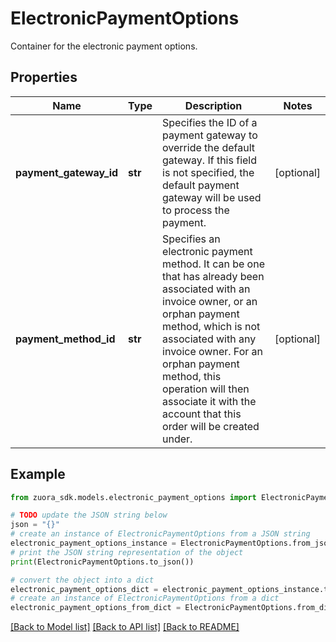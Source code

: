 # ElectronicPaymentOptions

Container for the electronic payment options. 

## Properties

Name | Type | Description | Notes
------------ | ------------- | ------------- | -------------
**payment_gateway_id** | **str** | Specifies the ID of a payment gateway to override the default gateway. If this field is not specified, the default payment gateway will be used to process the payment.  | [optional] 
**payment_method_id** | **str** | Specifies an electronic payment method. It can be one that has already been associated with an invoice owner, or an orphan payment method, which is not associated with any invoice owner. For an orphan payment method, this operation will then associate it with the account that this order will be created under.  | [optional] 

## Example

```python
from zuora_sdk.models.electronic_payment_options import ElectronicPaymentOptions

# TODO update the JSON string below
json = "{}"
# create an instance of ElectronicPaymentOptions from a JSON string
electronic_payment_options_instance = ElectronicPaymentOptions.from_json(json)
# print the JSON string representation of the object
print(ElectronicPaymentOptions.to_json())

# convert the object into a dict
electronic_payment_options_dict = electronic_payment_options_instance.to_dict()
# create an instance of ElectronicPaymentOptions from a dict
electronic_payment_options_from_dict = ElectronicPaymentOptions.from_dict(electronic_payment_options_dict)
```
[[Back to Model list]](../README.md#documentation-for-models) [[Back to API list]](../README.md#documentation-for-api-endpoints) [[Back to README]](../README.md)


